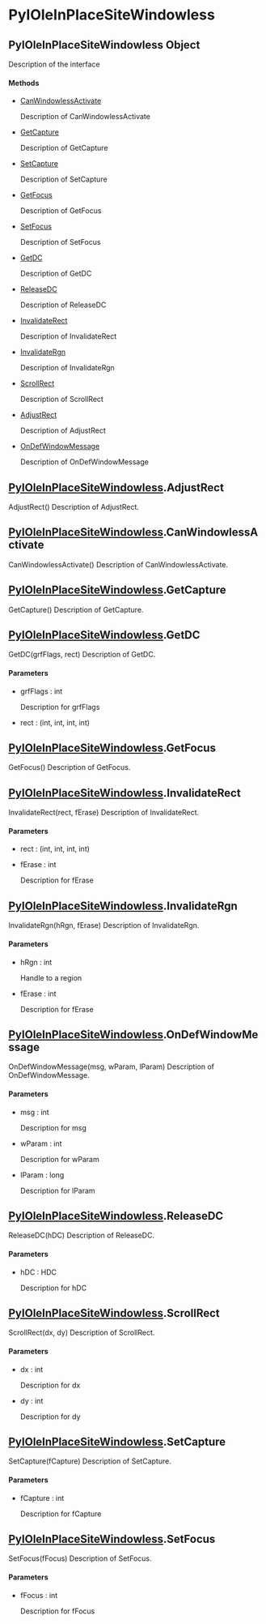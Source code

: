# PyIOleInPlaceSiteWindowless

## PyIOleInPlaceSiteWindowless Object



Description of the interface

#### Methods


  - [CanWindowlessActivate](PyIOleInPlaceSiteWindowless.md#pyioleinplacesitewindowlesscanwindowlessactivate)

    Description of CanWindowlessActivate&nbsp;

  - [GetCapture](PyIOleInPlaceSiteWindowless.md#pyioleinplacesitewindowlessgetcapture)

    Description of GetCapture&nbsp;

  - [SetCapture](PyIOleInPlaceSiteWindowless.md#pyioleinplacesitewindowlesssetcapture)

    Description of SetCapture&nbsp;

  - [GetFocus](PyIOleInPlaceSiteWindowless.md#pyioleinplacesitewindowlessgetfocus)

    Description of GetFocus&nbsp;

  - [SetFocus](PyIOleInPlaceSiteWindowless.md#pyioleinplacesitewindowlesssetfocus)

    Description of SetFocus&nbsp;

  - [GetDC](PyIOleInPlaceSiteWindowless.md#pyioleinplacesitewindowlessgetdc)

    Description of GetDC&nbsp;

  - [ReleaseDC](PyIOleInPlaceSiteWindowless.md#pyioleinplacesitewindowlessreleasedc)

    Description of ReleaseDC&nbsp;

  - [InvalidateRect](PyIOleInPlaceSiteWindowless.md#pyioleinplacesitewindowlessinvalidaterect)

    Description of InvalidateRect&nbsp;

  - [InvalidateRgn](PyIOleInPlaceSiteWindowless.md#pyioleinplacesitewindowlessinvalidatergn)

    Description of InvalidateRgn&nbsp;

  - [ScrollRect](PyIOleInPlaceSiteWindowless.md#pyioleinplacesitewindowlessscrollrect)

    Description of ScrollRect&nbsp;

  - [AdjustRect](PyIOleInPlaceSiteWindowless.md#pyioleinplacesitewindowlessadjustrect)

    Description of AdjustRect&nbsp;

  - [OnDefWindowMessage](PyIOleInPlaceSiteWindowless.md#pyioleinplacesitewindowlessondefwindowmessage)

    Description of OnDefWindowMessage&nbsp;

## [PyIOleInPlaceSiteWindowless](#pyioleinplacesitewindowless)\.AdjustRect

AdjustRect\(\)
Description of AdjustRect\.

## [PyIOleInPlaceSiteWindowless](#pyioleinplacesitewindowless)\.CanWindowlessActivate

CanWindowlessActivate\(\)
Description of CanWindowlessActivate\.

## [PyIOleInPlaceSiteWindowless](#pyioleinplacesitewindowless)\.GetCapture

GetCapture\(\)
Description of GetCapture\.

## [PyIOleInPlaceSiteWindowless](#pyioleinplacesitewindowless)\.GetDC

GetDC\(grfFlags, rect\)
Description of GetDC\.

#### Parameters


  - grfFlags : int

    Description for grfFlags

  - rect : \(int, int, int, int\)

    

## [PyIOleInPlaceSiteWindowless](#pyioleinplacesitewindowless)\.GetFocus

GetFocus\(\)
Description of GetFocus\.

## [PyIOleInPlaceSiteWindowless](#pyioleinplacesitewindowless)\.InvalidateRect

InvalidateRect\(rect, fErase\)
Description of InvalidateRect\.

#### Parameters


  - rect : \(int, int, int, int\)

    

  - fErase : int

    Description for fErase

## [PyIOleInPlaceSiteWindowless](#pyioleinplacesitewindowless)\.InvalidateRgn

InvalidateRgn\(hRgn, fErase\)
Description of InvalidateRgn\.

#### Parameters


  - hRgn : int

    Handle to a region

  - fErase : int

    Description for fErase

## [PyIOleInPlaceSiteWindowless](#pyioleinplacesitewindowless)\.OnDefWindowMessage

OnDefWindowMessage\(msg, wParam, lParam\)
Description of OnDefWindowMessage\.

#### Parameters


  - msg : int

    Description for msg

  - wParam : int

    Description for wParam

  - lParam : long

    Description for lParam

## [PyIOleInPlaceSiteWindowless](#pyioleinplacesitewindowless)\.ReleaseDC

ReleaseDC\(hDC\)
Description of ReleaseDC\.

#### Parameters


  - hDC : HDC

    Description for hDC

## [PyIOleInPlaceSiteWindowless](#pyioleinplacesitewindowless)\.ScrollRect

ScrollRect\(dx, dy\)
Description of ScrollRect\.

#### Parameters


  - dx : int

    Description for dx

  - dy : int

    Description for dy

## [PyIOleInPlaceSiteWindowless](#pyioleinplacesitewindowless)\.SetCapture

SetCapture\(fCapture\)
Description of SetCapture\.

#### Parameters


  - fCapture : int

    Description for fCapture

## [PyIOleInPlaceSiteWindowless](#pyioleinplacesitewindowless)\.SetFocus

SetFocus\(fFocus\)
Description of SetFocus\.

#### Parameters


  - fFocus : int

    Description for fFocus